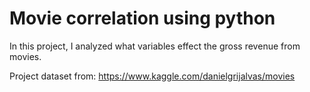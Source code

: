 # Movie correlation using python

In this project, I analyzed what variables effect the gross revenue from movies.

Project dataset from: https://www.kaggle.com/danielgrijalvas/movies
